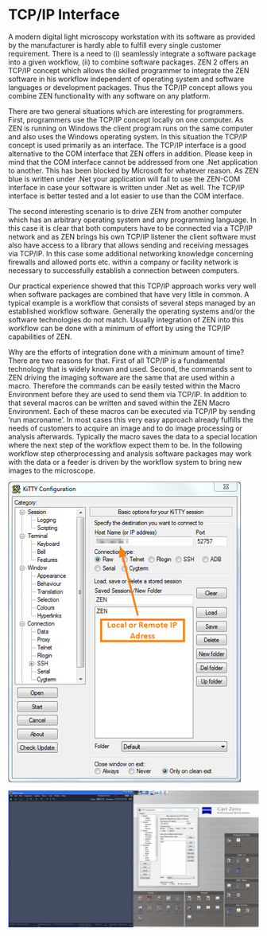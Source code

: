 # TCP/IP Interface

A modern digital light microscopy workstation with its software as provided by the
manufacturer is hardly able to fulfill every single customer requirement. There is a need to (i)
seamlessly integrate a software package into a given workflow, (ii) to combine software
packages. ZEN 2 offers an TCP/IP concept which allows the skilled programmer to integrate
the ZEN software in his workflow independent of operating system and software languages
or development packages. Thus the TCP/IP concept allows you combine ZEN functionality
with any software on any platform.

There are two general situations which are interesting for programmers.
First, programmers use the TCP/IP concept locally on one computer. As ZEN is running on
Windows the client program runs on the same computer and also uses the Windows
operating system. In this situation the TCP/IP concept is used primarily as an interface. The
TCP/IP interface is a good alternative to the COM interface that ZEN offers in addition.
Please keep in mind that the COM interface cannot be addressed from one .Net application
to another. This has been blocked by Microsoft for whatever reason. As ZEN blue is written
under .Net your application will fail to use the ZEN-COM interface in case your software is
written under .Net as well. The TCP/IP interface is better tested and a lot easier to use than
the COM interface.

The second interesting scenario is to drive ZEN from another computer which has an
arbitrary operating system and any programming language. In this case it is clear that both
computers have to be connected via a TCP/IP network and as ZEN brings his own TCP/IP
listener the client software must also have access to a library that allows sending and
receiving messages via TCP/IP. In this case some additional networking knowledge
concerning firewalls and allowed ports etc. within a company or facility network is necessary
to successfully establish a connection between computers.

Our practical experience showed that this TCP/IP approach works very well when software
packages are combined that have very little in common. A typical example is a workflow that
consists of several steps managed by an established workflow software. Generally the
operating systems and/or the software technologies do not match. Usually integration of ZEN
into this workflow can be done with a minimum of effort by using the TCP/IP capabilities of
ZEN.

Why are the efforts of integration done with a minimum amount of time? There are two
reasons for that. First of all TCP/IP is a fundamental technology that is widely known and
used. Second, the commands sent to ZEN driving the imaging software are the same that
are used within a macro. Therefore the commands can be easily tested within the Macro
Environment before they are used to send them via TCP/IP. In addition to that several
macros can be written and saved within the ZEN Macro Environment. Each of these macros
can be executed via TCP/IP by sending ‘run macroname’. In most cases this very easy
approach already fulfills the needs of customers to acquire an image and to do image
processing or analysis afterwards. Typically the macro saves the data to a special location
where the next step of the workflow expect them to be. In the following workflow step otherprocessing
and analysis software packages may work with the data or a feeder is driven by the workflow system to
bring new images to the microscope.

![TCP-IP_Interface_Kitty](/images/TCP-IP_Kitty.png)

![TCP-IP_Interface_Example](/images/Send_Single_Commands_TCP-IP.gif)
